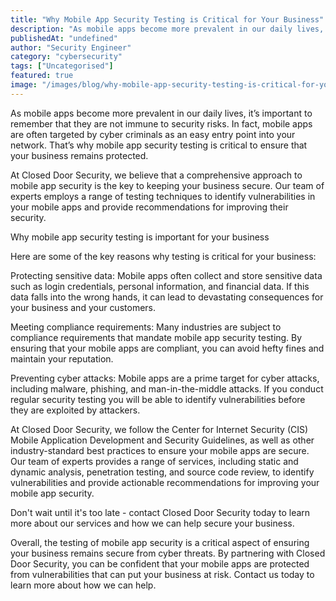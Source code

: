 ```yaml
---
title: "Why Mobile App Security Testing is Critical for Your Business"
description: "As mobile apps become more prevalent in our daily lives, it’s important to remember that they are not immune to security risks. In fact, mobile apps are often t..."
publishedAt: "undefined"
author: "Security Engineer"
category: "cybersecurity"
tags: ["Uncategorised"]
featured: true
image: "/images/blog/why-mobile-app-security-testing-is-critical-for-your-business-featured.jpg"
---
```


As mobile apps become more prevalent in our daily lives, it’s important to remember that they are not immune to security risks. In fact, mobile apps are often targeted by cyber criminals as an easy entry point into your network. That’s why mobile app security testing is critical to ensure that your business remains protected.

At Closed Door Security, we believe that a comprehensive approach to mobile app security is the key to keeping your business secure. Our team of experts employs a range of testing techniques to identify vulnerabilities in your mobile apps and provide recommendations for improving their security.

Why mobile app security testing is important for your business

Here are some of the key reasons why testing is critical for your business:

Protecting sensitive data: Mobile apps often collect and store sensitive data such as login credentials, personal information, and financial data. If this data falls into the wrong hands, it can lead to devastating consequences for your business and your customers.

Meeting compliance requirements: Many industries are subject to compliance requirements that mandate mobile app security testing. By ensuring that your mobile apps are compliant, you can avoid hefty fines and maintain your reputation.

Preventing cyber attacks: Mobile apps are a prime target for cyber attacks, including malware, phishing, and man-in-the-middle attacks. If you conduct regular security testing you will be able to identify vulnerabilities before they are exploited by attackers.

At Closed Door Security, we follow the Center for Internet Security (CIS) Mobile Application Development and Security Guidelines, as well as other industry-standard best practices to ensure your mobile apps are secure. Our team of experts provides a range of services, including static and dynamic analysis, penetration testing, and source code review, to identify vulnerabilities and provide actionable recommendations for improving your mobile app security.

Don't wait until it's too late - contact Closed Door Security today to learn more about our services and how we can help secure your business.

Overall, the testing of mobile app security is a critical aspect of ensuring your business remains secure from cyber threats. By partnering with Closed Door Security, you can be confident that your mobile apps are protected from vulnerabilities that can put your business at risk. Contact us today to learn more about how we can help.
